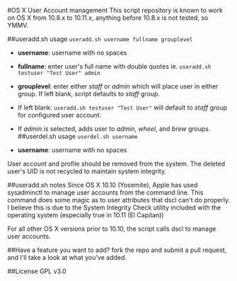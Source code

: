 #OS X User Account management
This script repository is known to work on OS X from 10.8.x to 10.11.x, anything before 10.8.x is not tested, so YMMV.

##useradd.sh usage
`useradd.sh username fullname grouplevel`

* **username**: username with no spaces
* **fullname**: enter user's full name with double quotes ie. `useradd.sh testuser "Test User" admin`
* **grouplevel**: enter either _staff_ or _admin_ which will place user in either group. If left blank, script defaults to _staff_ group.
 * If left blank: `useradd.sh testuser "Test User"` will default to _staff_ group for configured user account.
 * If _admin_ is selected, adds user to _admin_, _wheel_, and _brew_ groups.
##userdel.sh usage
`userdel.sh username`

* **username**: username with no spaces

User account and profile should be removed from the system. The deleted user's UID is not recycled to maintain system integrity.

##useradd.sh notes
Since OS X 10.10 (Yosemite), Apple has used sysadminctl to manage user accounts from the command line. This command does some magic as to user 
attributes that dscl can't do properly. I believe this is due to the System Integrity Check utility included with the operating system (especially 
true in 10.11 (El Capitan))

For all other OS X versions prior to 10.10, the script calls dscl to manage user accounts.

##Have a feature you want to add?
fork the repo and submit a pull request, and I'll take a look at what you've added.

##License
GPL v3.0
